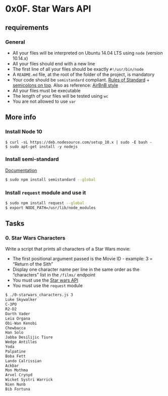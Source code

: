 # 0x0F. Star Wars API

## requirements 
### General
- All your files will be interpreted on Ubuntu 14.04 LTS using `node` (version 10.14.x)
- All your files should end with a new line
- The first line of all your files should be exactly `#!/usr/bin/node`
- A `README.md` file, at the root of the folder of the project, is mandatory
- Your code should be `semistandard` compliant. [Rules of Standard](https://standardjs.com/rules.html) + [semicolons on top](https://github.com/standard/semistandard). Also as reference: [AirBnB style](https://github.com/airbnb/javascript)
- All your files must be executable
- The length of your files will be tested using `wc`
- You are not allowed to use `var`

## More info
### Install Node 10
```
$ curl -sL https://deb.nodesource.com/setup_10.x | sudo -E bash -
$ sudo apt-get install -y nodejs
```
### Install semi-standard
[Documentation](https://github.com/standard/semistandard)
```sh
$ sudo npm install semistandard --global
```
### Install `request` module and use it
```sh
$ sudo npm install request --global
$ export NODE_PATH=/usr/lib/node_modules
```

## Tasks
### 0. Star Wars Characters
Write a script that prints all characters of a Star Wars movie:
- The first positional argument passed is the Movie ID - example: 3 = “Return of the Sith”
- Display one character name per line in the same order as the “characters” list in the `/films/` endpoint
- You must use the [Star wars API](https://swapi-api.hbtn.io/)
- You must use the `request` module
```sh
$ ./0-starwars_characters.js 3
Luke Skywalker
C-3PO
R2-D2
Darth Vader
Leia Organa
Obi-Wan Kenobi
Chewbacca
Han Solo
Jabba Desilijic Tiure
Wedge Antilles
Yoda
Palpatine
Boba Fett
Lando Calrissian
Ackbar
Mon Mothma
Arvel Crynyd
Wicket Systri Warrick
Nien Nunb
Bib Fortuna
```

